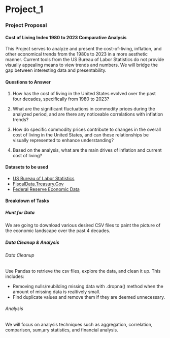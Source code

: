 # Project_1

### Project Proposal
#### Cost of Living Index 1980 to 2023 Comparative Analysis

This Project serves to analyze and present the cost-of-living, inflation, and other economical trends from the 1980s to 2023 in a more aesthetic manner. Current tools from the US Bureau of Labor Statistics do not provide visually appealing means to view trends and numbers. We will bridge the gap between interesting data and presentability.

#### Questions to Answer
1. How has the cost of living in the United States evolved over the past four decades, specifically from 1980 to 2023?

2. What are the significant fluctuations in commodity prices during the analyzed period, and are there any noticeable correlations with inflation trends?

3. How do specific commodity prices contribute to changes in the overall cost of living in the United States, and can these relationships be visually represented to enhance understanding?

4. Based on the analysis, what are the main drives of inflation and current cost of living?

#### Datasets to be used
- [US Bureau of Labor Statistics](https://www.bls.gov/data/)
- [FiscalData.Treasury.Gov](https://fiscaldata.treasury.gov/datasets/historical-debt-outstanding/historical-debt-outstanding)
- [Federal Reserve Economic Data](https://fred.stlouisfed.org)

#### Breakdown of Tasks
##### Hunt for Data
We are going to download various desired CSV files to paint the picture of the economic landscape over the past 4 decades. 

##### Data Cleanup & Analysis
###### Data Cleanup
Use Pandas to retrieve the csv files, explore the data, and clean it up. This includes:
- Removing nulls/reubilding missing data with .dropna() method when the amount of missing data is realtively small.
- Find duplicate values and remove them if they are deemed unnecessary.

###### Analysis
We will focus on analysis techniques such as aggregation, correlation, comparison, sum,ary statistics, and financial analysis.
